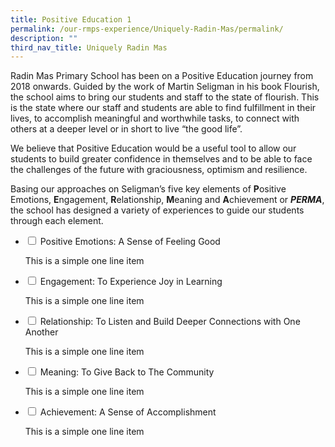 ```yaml
---
title: Positive Education 1
permalink: /our-rmps-experience/Uniquely-Radin-Mas/permalink/
description: ""
third_nav_title: Uniquely Radin Mas
---
```

<p>Radin Mas Primary School has been on a Positive Education journey from 2018 onwards. Guided by the work of Martin Seligman in his book Flourish, the school aims to bring our students and staff to the state of flourish. This is the state where our staff and students are able to find fulfillment in their lives, to accomplish meaningful and worthwhile tasks, to connect with others at a deeper level or in short to live &ldquo;the good life&rdquo;.</p>
<p>We believe that Positive Education would be a useful tool to allow our students to build greater confidence in themselves and to be able to face the challenges of the future with graciousness, optimism and resilience.</p>
<p>Basing our approaches on Seligman&rsquo;s five key elements of <strong>P</strong>ositive Emotions,&nbsp;<strong>E</strong>ngagement,&nbsp;<strong>R</strong>elationship,&nbsp;<strong>M</strong>eaning and&nbsp;<strong>A</strong>chievement or&nbsp;<strong><em>PERMA</em></strong>, the school has designed a variety of experiences to guide our students through each element.</p>
<ul class="jekyllcodex_accordion">
<li><input id="accordion1" type="checkbox" /> <label for="accordion1">Positive Emotions: A Sense of Feeling Good</label>
<div>
<p>This is a simple one line item</p>
</div>
</li>
	
<li><input id="accordion2" type="checkbox" /> <label for="accordion2">Engagement: To Experience Joy in Learning</label>
<div>
<p>This is a simple one line item</p>
</div>
</li>
	
<li><input id="accordion3" type="checkbox" /> <label for="accordion3">Relationship: To Listen and Build Deeper Connections with One Another</label>
<div>
<p>This is a simple one line item</p>
</div>
</li>
	
<li><input id="accordion4" type="checkbox" /> <label for="accordion4">Meaning: To Give Back to The Community</label>
<div>
<p>This is a simple one line item</p>
</div>
</li>
	
<li><input id="accordion5" type="checkbox" /> <label for="accordion5">Achievement: A Sense of Accomplishment</label>
<div>
<p>This is a simple one line item</p>
</div>
</li>
</ul>